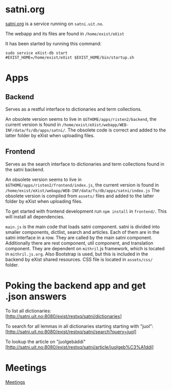 # satni.org

[satni.org](https://satni.org) is a service running on `satni.uit.no`.

The webapp and its files are found in `/home/exist/eXist`

It has been started by running this command:

```
sudo service eXist-db start
#EXIST_HOME=/home/exist/eXist $EXIST_HOME/bin/startup.sh
```

# Apps

## Backend

Serves as a restful interface to dictionaries and term collections.

An obsolete version seems to live in `$GTHOME/apps/risten2/backend`, the current version is found in `/home/exist/eXist/webapp/WEB-INF/data/fs/db/apps/satni/`.
The obsolete code is correct and added to the latter folder by eXist when uploading files.

## Frontend

Serves as the search interface to dictionaries and term collections found in the satni backend.

An obsolete version seems to live in `$GTHOME/apps/risten2/frontend/index.js`, the current version is found in `/home/exist/eXist/webapp/WEB-INF/data/fs/db/apps/satni/index.js`
The obsolete version is compiled from `assets/` files and added to the latter folder by eXist when uploading files.

To get started with frontend development run `npm install` in `frontend/`.
This will install all dependencies.

`main.js` is the main code that loads satni component. satni is divided into smaller components, dictlist, search and articles. Each of them are in the satni interface in a row. They are called by the main satni component. Additionally there are rest component, util component, and translation component. They are dependent on `mithril` js framework, which is located in `mithril.js.org`. Also Bootstrap is used, but this is included in the backend by eXist shared resources. CSS file is located in `assets/css/` folder.

# Poking the backend app and get .json answers

To list all dictionaries:
[http://satni.uit.no:8080/exist/restxq/satni/dictionaries]

To search for all lemmas in all dictionaries starting starting with "juol":
[http://satni.uit.no:8080/exist/restxq/satni/search?query=juol]

To lookup the article on "juolgebáddi"
[http://satni.uit.no:8080/exist/restxq/satni/article/juolgeb%C3%A1ddi]

# Meetings

[Meetings](../../dicts/satni.org/index.html)
